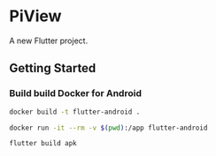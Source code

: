 # PiView

A new Flutter project.

## Getting Started

### Build build Docker for Android

```sh
docker build -t flutter-android .

docker run -it --rm -v $(pwd):/app flutter-android

flutter build apk
```
